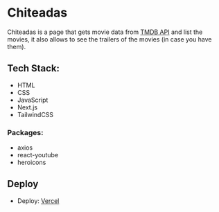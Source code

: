 # Chiteadas

Chiteadas is a page that gets movie data from [TMDB API](https://www.themoviedb.org) and list the movies, it also allows to see the trailers of the movies (in case you have them).

## Tech Stack:

- HTML
- CSS
- JavaScript
- Next.js
- TailwindCSS

### Packages:

- axios
- react-youtube
- heroicons

## Deploy

- Deploy: [Vercel](https://chiteadas.vercel.app/)
